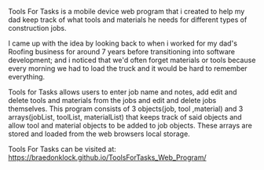 Tools For Tasks is a  mobile device web program that i created to help my dad keep track of what tools and materials he needs for different types of construction jobs. 

I came up with the idea by looking back to when i worked for my dad's Roofing business for around 7 years before transitioning into software development; 
and i noticed that we'd often forget materials or tools because every morning we had to load the truck and it would be hard to remember everything.

Tools for Tasks allows users to enter job name and notes, add  edit and delete tools and materials from the jobs and edit and delete jobs themselves.
This program consists of 3 objects(job, tool ,material) and 3 arrays(jobList, toolList, materialList) that keeps track of said objects and allow tool and material objects to be added to job objects. 
These arrays are stored and loaded from the web browsers local storage.

Tools For Tasks can be visited at: https://braedonklock.github.io/ToolsForTasks_Web_Program/
